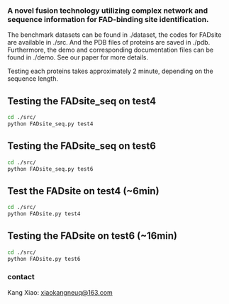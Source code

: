 ### A novel fusion technology utilizing complex network and sequence information for FAD-binding site identification.

The benchmark datasets can be found in ./dataset, the codes for FADsite are available in ./src. And the PDB files of proteins are saved in ./pdb. Furthermore, the demo and corresponding documentation files can be found in ./demo. See our paper for more details.

Testing each proteins takes approximately 2 minute, depending on the sequence length.


## Testing the FADsite_seq on test4

```bash
cd ./src/
python FADsite_seq.py test4  
```
## Testing the FADsite_seq on test6

```bash
cd ./src/
python FADsite_seq.py test6 
```
## Test the FADsite on test4 (~6min)
```bash
cd ./src/
python FADsite.py test4  
```

## Testing the FADsite on test6 (~16min)
```bash
cd ./src/
python FADsite.py test6  
```
### contact
Kang Xiao: xiaokangneuq@163.com

